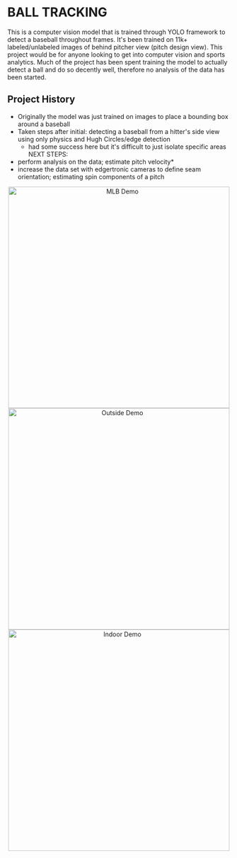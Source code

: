 # BALL TRACKING
This is a computer vision model that is trained through YOLO framework to detect a baseball throughout frames. It's been trained on 11k+ labeled/unlabeled images of behind pitcher view (pitch design view). This project would be for anyone looking to get into computer vision and sports analytics. Much of the project has been spent training the model to actually detect a ball and do so decently well, therefore no analysis of the data has been started.

## Project History
- Originally the model was just trained on images to place a bounding box around a baseball
- Taken steps after initial:
  detecting a baseball from a hitter's side view using only physics and Hugh Circles/edge detection
  - had some success here but it's difficult to just isolate specific areas
 NEXT STEPS:
- perform analysis on the data; estimate pitch velocity*
- increase the data set with edgertronic cameras to define seam orientation; estimating spin components of a pitch

<p align="center">
  <img src="mlb.gif" alt="MLB Demo" width="500"/>
  <img src="outside.gif" alt="Outside Demo" width="500"/>
  <img src="indoor.gif" alt="Indoor Demo" width="500"/>
</p>
